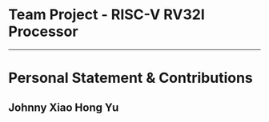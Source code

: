 # Team Project - RISC-V RV32I Processor
---
# Personal Statement & Contributions
**Johnny Xiao Hong Yu**
---
